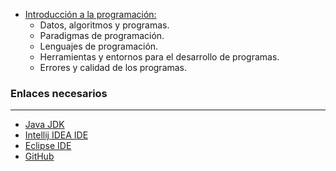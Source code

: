 - [Introducción a la programación:](#tema1)
    - Datos, algoritmos y programas.
    - Paradigmas de programación.
    - Lenguajes de programación.
    - Herramientas y entornos para el desarrollo de programas.
    - Errores y calidad de los programas.

### Enlaces necesarios
***

- <a href="https://www.oracle.com/technetwork/java/javase/downloads/jdk11-downloads-5066655.html"> Java JDK</a>
- <a href="https://www.jetbrains.com/idea/download/#section=mac"> Intellij IDEA IDE</a>
- <a href="https://www.eclipse.org/downloads/"> Eclipse IDE</a>
- <a href="https://github.com">GitHub</a>